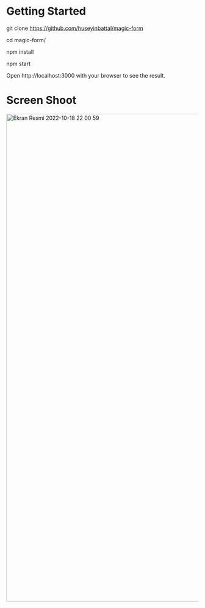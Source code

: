 # Getting Started

git clone https://github.com/huseyinbattal/magic-form

cd magic-form/

npm install

npm start

Open http://localhost:3000 with your browser to see the result.

# Screen Shoot

<img width="1277" alt="Ekran Resmi 2022-10-18 22 00 59" src="https://user-images.githubusercontent.com/95706081/196520893-cf5e3a35-6098-464c-8b45-e3df23f8379f.png">



